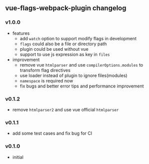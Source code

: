 ## vue-flags-webpack-plugin changelog
### v1.0.0
* features
  + add `watch` option to support modify flags in development
  + `flags` could also be a file or directory path
  + plugin could be used without vue
  + support to use js expression as key in `files`
* improvement
  + remove vue `htmlparser` and use `compilerOptions.modules` to transform flag directives
  + use loader instead of plugin to ignore files(modules)
  + `namespace` is required now
  + fix bugs and better error tips and performance improvement

### v0.1.2
* remove `htmlparser2` and use vue official `htmlparser`

### v0.1.1
* add some test cases and fix bug for CI

### v0.1.0
* initial
